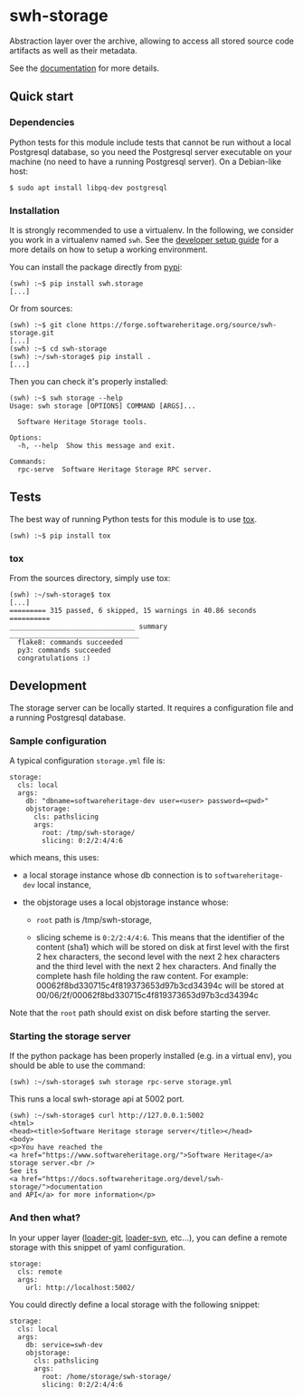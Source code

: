 swh-storage
===========

Abstraction layer over the archive, allowing to access all stored source code
artifacts as well as their metadata.

See the
[documentation](https://docs.softwareheritage.org/devel/swh-storage/index.html)
for more details.

## Quick start

### Dependencies

Python tests for this module include tests that cannot be run without
a local Postgresql database, so you need the Postgresql server executable on
your machine (no need to have a running Postgresql server). On a Debian-like
host:

```
$ sudo apt install libpq-dev postgresql
```

### Installation

It is strongly recommended to use a virtualenv. In the following, we
consider you work in a virtualenv named `swh`. See the
[developer setup guide](https://docs.softwareheritage.org/devel/developer-setup.html#developer-setup)
for a more details on how to setup a working environment.


You can install the package directly from
[pypi](https://pypi.org/p/swh.storage):

```
(swh) :~$ pip install swh.storage
[...]
```

Or from sources:

```
(swh) :~$ git clone https://forge.softwareheritage.org/source/swh-storage.git
[...]
(swh) :~$ cd swh-storage
(swh) :~/swh-storage$ pip install .
[...]
```

Then you can check it's properly installed:
```
(swh) :~$ swh storage --help
Usage: swh storage [OPTIONS] COMMAND [ARGS]...

  Software Heritage Storage tools.

Options:
  -h, --help  Show this message and exit.

Commands:
  rpc-serve  Software Heritage Storage RPC server.
```


## Tests

The best way of running Python tests for this module is to use
[tox](https://tox.readthedocs.io/).

```
(swh) :~$ pip install tox
```

### tox

From the sources directory, simply use tox:

```
(swh) :~/swh-storage$ tox
[...]
========= 315 passed, 6 skipped, 15 warnings in 40.86 seconds ==========
_______________________________ summary ________________________________
  flake8: commands succeeded
  py3: commands succeeded
  congratulations :)
```

## Development

The storage server can be locally started. It requires a configuration file and
a running Postgresql database.

### Sample configuration

A typical configuration `storage.yml` file is:

```
storage:
  cls: local
  args:
    db: "dbname=softwareheritage-dev user=<user> password=<pwd>"
    objstorage:
      cls: pathslicing
      args:
        root: /tmp/swh-storage/
        slicing: 0:2/2:4/4:6
```

which means, this uses:

- a local storage instance whose db connection is to
  `softwareheritage-dev` local instance,

- the objstorage uses a local objstorage instance whose:

  - `root` path is /tmp/swh-storage,

  - slicing scheme is `0:2/2:4/4:6`. This means that the identifier of
    the content (sha1) which will be stored on disk at first level
    with the first 2 hex characters, the second level with the next 2
    hex characters and the third level with the next 2 hex
    characters. And finally the complete hash file holding the raw
    content. For example: 00062f8bd330715c4f819373653d97b3cd34394c
    will be stored at 00/06/2f/00062f8bd330715c4f819373653d97b3cd34394c

Note that the `root` path should exist on disk before starting the server.


### Starting the storage server

If the python package has been properly installed (e.g. in a virtual env), you
should be able to use the command:

```
(swh) :~/swh-storage$ swh storage rpc-serve storage.yml
```

This runs a local swh-storage api at 5002 port.

```
(swh) :~/swh-storage$ curl http://127.0.0.1:5002
<html>
<head><title>Software Heritage storage server</title></head>
<body>
<p>You have reached the
<a href="https://www.softwareheritage.org/">Software Heritage</a>
storage server.<br />
See its
<a href="https://docs.softwareheritage.org/devel/swh-storage/">documentation
and API</a> for more information</p>
```

### And then what?

In your upper layer
([loader-git](https://forge.softwareheritage.org/source/swh-loader-git/),
[loader-svn](https://forge.softwareheritage.org/source/swh-loader-svn/),
etc...), you can define a remote storage with this snippet of yaml
configuration.

```
storage:
  cls: remote
  args:
    url: http://localhost:5002/
```

You could directly define a local storage with the following snippet:

```
storage:
  cls: local
  args:
    db: service=swh-dev
    objstorage:
      cls: pathslicing
      args:
        root: /home/storage/swh-storage/
        slicing: 0:2/2:4/4:6
```

